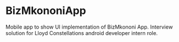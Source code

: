 # BizMkononiApp
Mobile app to show UI implementation of BizMkononi App. Interview solution for  Lloyd Constellations android developer intern role.
